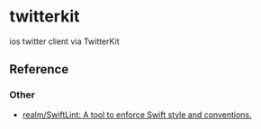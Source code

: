 # twitterkit
ios twitter client via TwitterKit

## Reference

### Other
- [realm/SwiftLint: A tool to enforce Swift style and conventions.](https://github.com/realm/SwiftLint)
